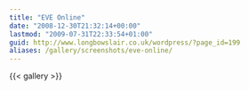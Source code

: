 ```yaml
---
title: "EVE Online"
date: "2008-12-30T21:32:14+00:00"
lastmod: "2009-07-31T22:33:54+01:00"
guid: http://www.longbowslair.co.uk/wordpress/?page_id=199
aliases: /gallery/screenshots/eve-online/
---
```


{{< gallery >}}
